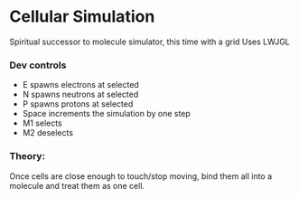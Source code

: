 # Cellular Simulation
Spiritual successor to molecule simulator, this time with a grid
Uses LWJGL

### Dev controls
- E spawns electrons at selected
- N spawns neutrons at selected
- P spawns protons at selected
- Space increments the simulation by one step
- M1 selects
- M2 deselects

### Theory:
Once cells are close enough to touch/stop moving, bind them all into a 
molecule and treat them as one cell.
